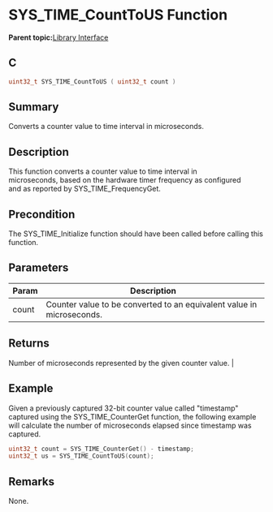 # SYS\_TIME\_CountToUS Function

**Parent topic:**[Library Interface](GUID-3D84F884-122D-4A4A-95DA-DFD8C2E84650.md)

## C

```c
uint32_t SYS_TIME_CountToUS ( uint32_t count )
```

## Summary

Converts a counter value to time interval in microseconds.

## Description

This function converts a counter value to time interval in<br />microseconds, based on the hardware timer frequency as configured<br />and as reported by SYS\_TIME\_FrequencyGet.

## Precondition

The SYS\_TIME\_Initialize function should have been called before calling this function.

## Parameters

|Param|Description|
|-----|-----------|
|count|Counter value to be converted to an equivalent value in microseconds.|

## Returns

Number of microseconds represented by the given counter value. \|

## Example

Given a previously captured 32-bit counter value called "timestamp"<br />captured using the SYS\_TIME\_CounterGet function, the following example<br />will calculate the number of microseconds elapsed since timestamp was<br />captured.

```c
uint32_t count = SYS_TIME_CounterGet() - timestamp;
uint32_t us = SYS_TIME_CountToUS(count);
```

## Remarks

None.

